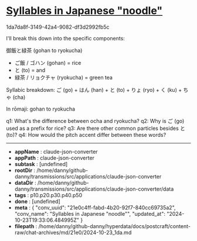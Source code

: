 # [Syllables in Japanese "noodle"](https://claude.ai/chat/21e0c4ff-fabd-4b20-92f7-840cc69735a2)

1da7da8f-3149-42a4-9082-df3d2992fb5c

 I'll break this down into the specific components:

御飯と緑茶 (gohan to ryokucha)
- ご飯 / ゴハン (gohan) = rice
- と (to) = and
- 緑茶 / リョクチャ (ryokucha) = green tea

Syllabic breakdown:
ご (go) + はん (han) + と (to) + りょ (ryo) + く (ku) + ちゃ (cha)

In rōmaji: gohan to ryokucha

q1: What's the difference between ocha and ryokucha?
q2: Why is ご (go) used as a prefix for rice?
q3: Are there other common particles besides と (to)?
q4: How would the pitch accent differ between these words?

---

* **appName** : claude-json-converter
* **appPath** : claude-json-converter
* **subtask** : [undefined]
* **rootDir** : /home/danny/github-danny/transmissions/src/applications/claude-json-converter
* **dataDir** : /home/danny/github-danny/transmissions/src/applications/claude-json-converter/data
* **tags** : p10.p20.p30.p40.p50
* **done** : [undefined]
* **meta** : {
  "conv_uuid": "21e0c4ff-fabd-4b20-92f7-840cc69735a2",
  "conv_name": "Syllables in Japanese \"noodle\"",
  "updated_at": "2024-10-23T19:33:06.484995Z"
}
* **filepath** : /home/danny/github-danny/hyperdata/docs/postcraft/content-raw/chat-archives/md/21e0/2024-10-23_1da.md